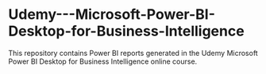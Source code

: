 # Udemy---Microsoft-Power-BI-Desktop-for-Business-Intelligence
This repository contains Power BI reports generated in the Udemy Microsoft Power BI Desktop for Business Intelligence online course.
